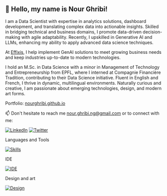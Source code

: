 ## 👋 Hello, my name is Nour Ghribi!


I am a Data Scientist with expertise in analytics solutions, dashboard development, and translating complex data into actionable insights. Skilled in bridging technical and business domains, I promote data-driven decision-making with agile adaptability. Recently, I upskilled in Generative AI and LLMs, enhancing my ability to apply advanced data science techniques.

At [Effixis](https://effixis.ch/), I help implement GenAI solutions to meet growing business needs and keep industries up-to-date to modern technologies.

I hold an M.Sc. in Data Science with a minor in Management of Technology and Entrepreneurship from EPFL, where I interned at Compagnie Financière Tradition, contributing to their Data Science initiative. Fluent in English and French, I thrive in dynamic, multilingual environments. Naturally curious and creative, I am passionate about emerging technologies, design, and modern art forms.

Portfolio: [nourghribi.github.io](https://nourghribi.github.io/)

📫 Don't hesitate to reach me [nour.ghribi.ng@gmail.com](mailto:nour.ghribi.ng@gmail.com) or to connect with me:

[![LinkedIn](https://skillicons.dev/icons?i=linkedin)](https://www.linkedin.com/in/nour-ghribi/)
[![Twitter](https://skillicons.dev/icons?i=twitter)]([https://www.linkedin.com/in/nour-ghribi/](https://twitter.com/ghribi_nour_))


Languages and Tools

[![Skills](https://skillicons.dev/icons?i=python,scala,java,mysql,docker,pytorch,tensorflow,html,github,gitlab,regex,linux,gcp,aws,bash,latex&perline=8)](#)

IDE

[![IDE](https://skillicons.dev/icons?i=eclipse,idea,vscode,vim&perline=6)](#)

Design and art

[![Design](https://skillicons.dev/icons?i=ai,ps,blender&perline=6)](#)

<!---
nourGhribi/nourGhribi is a ✨ special ✨ repository because its `README.md` (this file) appears on your GitHub profile.
You can click the Preview link to take a look at your changes.
--->
